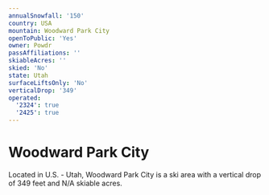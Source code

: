 ```yaml
---
annualSnowfall: '150'
country: USA
mountain: Woodward Park City
openToPublic: 'Yes'
owner: Powdr
passAffiliations: ''
skiableAcres: ''
skied: 'No'
state: Utah
surfaceLiftsOnly: 'No'
verticalDrop: '349'
operated:
  '2324': true
  '2425': true
---
```



# Woodward Park City

Located in U.S. - Utah, Woodward Park City is a ski area with a vertical drop of 349 feet and N/A skiable acres.

